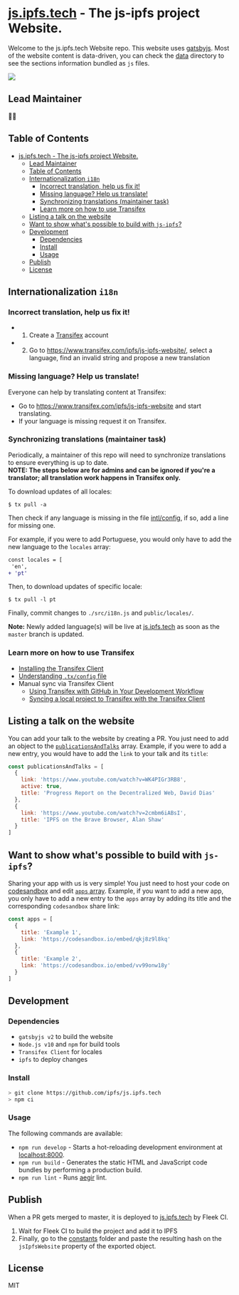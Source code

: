 # [js.ipfs.tech](https://js.ipfs.tech) - The js-ipfs project Website.

Welcome to the js.ipfs.tech Website repo. This website uses [gatsbyjs](https://www.gatsbyjs.org/). Most of the website content is data-driven, you can check the [data](https://github.com/ipfs/js.ipfs.tech/tree/master/src/shared/data) directory to see the sections information bundled as `js` files.

[![](https://ipfs.io/ipfs/QmRNFokLYeHZiSkXVCSmTKjbGAKCeP2pVZe5fbdvUWtsPL)](https://js.ipfs.tech)

## Lead Maintainer

🦗🎶

## Table of Contents

- [js.ipfs.tech - The js-ipfs project Website.](#jsipfsio---the-js-ipfs-project-website)
  - [Lead Maintainer](#lead-maintainer)
  - [Table of Contents](#table-of-contents)
  - [Internationalization `i18n`](#internationalization-i18n)
    - [Incorrect translation, help us fix it!](#incorrect-translation-help-us-fix-it)
    - [Missing language? Help us translate!](#missing-language-help-us-translate)
    - [Synchronizing translations (maintainer task)](#synchronizing-translations-maintainer-task)
    - [Learn more on how to use Transifex](#learn-more-on-how-to-use-transifex)
  - [Listing a talk on the website](#listing-a-talk-on-the-website)
  - [Want to show what's possible to build with `js-ipfs`?](#want-to-show-whats-possible-to-build-with-js-ipfs)
  - [Development](#development)
    - [Dependencies](#dependencies)
    - [Install](#install)
    - [Usage](#usage)
  - [Publish](#publish)
  - [License](#license)

## Internationalization `i18n`

### Incorrect translation, help us fix it!

- 1. Create a [Transifex](https://www.transifex.com/signup/?join_project=js-ipfs-website) account
- 2. Go to https://www.transifex.com/ipfs/js-ipfs-website/, select a language, find an invalid string and propose a new translation

### Missing language? Help us translate!

Everyone can help by translating content at Transifex:

- Go to https://www.transifex.com/ipfs/js-ipfs-website and start translating.
- If your language is missing request it on Transifex.


### Synchronizing translations (maintainer task)

Periodically, a maintainer of this repo will need to synchronize translations to ensure everything is up to date.  
**NOTE: The steps below are for admins and can be ignored if you're a translator; all translation work happens in Transifex only.**

To download updates of all locales:
```console
$ tx pull -a
```

Then check if any language is missing in the file [intl/config](intl/config.js), if so, add a line for missing one. 

For example, if you were to add Portuguese, you would only have to add the new language to the `locales` array:

```diff
const locales = [
 'en',
+ 'pt'
```

Then, to download updates of specific locale:
```console
$ tx pull -l pt
```

Finally, commit changes to `./src/i18n.js` and `public/locales/`.

**Note:** Newly added language(s) will be live at [js.ipfs.tech](https://js.ipfs.tech/) as soon as the `master` branch is updated.

### Learn more on how to use Transifex

- [Installing the Transifex Client](https://docs.transifex.com/client/installing-the-client)
- [Understanding `.tx/config` file](https://docs.transifex.com/client/client-configuration#section-tx-config)
- Manual sync via Transifex Client
  - [Using Transifex with GitHub in Your Development Workflow](https://docs.transifex.com/integrations/github)
  - [Syncing a local project to Transifex with the Transifex Client](https://docs.transifex.com/integrations/github#section-using-the-client)

## Listing a talk on the website

You can add your talk to the website by creating a PR. You just need to add an object to the [`publicationsAndTalks`](https://github.com/ipfs/js.ipfs.tech/blob/master/src/shared/data/publications-and-talks/index.js) array. Example, if you were to add a new entry, you would have to add the `link` to your talk and its `title`:

```js
const publicationsAndTalks = [
  {
    link: 'https://www.youtube.com/watch?v=WK4PIGr3RB8',
    active: true,
    title: 'Progress Report on the Decentralized Web, David Dias'
  },
  {
    link: 'https://www.youtube.com/watch?v=2cmbm6iABsI',
    title: 'IPFS on the Brave Browser, Alan Shaw'
  }
]
```

## Want to show what's possible to build with `js-ipfs`?

Sharing your app with us is very simple! You just need to host your code on [codesandbox](https://codesandbox.io/) and edit [`apps` array](https://github.com/ipfs/js.ipfs.tech/blob/master/src/shared/data/what-you-can-build/index.js). Example, if you want to add a new app, you only have to add a new entry to the `apps` array by adding its title and the corresponding `codesandbox` share link:

```js
const apps = [
  {
    title: 'Example 1',
    link: 'https://codesandbox.io/embed/qkj8z9l8kq'
  },
  {
    title: 'Example 2',
    link: 'https://codesandbox.io/embed/vv99onw18y'
  }
]
```

## Development

### Dependencies

- `gatsbyjs v2` to build the website
- `Node.js v10` and `npm` for build tools
- `Transifex Client` for locales
- `ipfs` to deploy changes

### Install

```sh
> git clone https://github.com/ipfs/js.ipfs.tech
> npm ci
```

### Usage

The following commands are available:

- `npm run develop` - Starts a hot-reloading development environment at [localhost:8000](localhost:8000).
- `npm run build` - Generates the static HTML and JavaScript code bundles by performing a production build.
- `npm run lint` - Runs [aegir](https://github.com/ipfs/aegir) lint.


## Publish

When a PR gets merged to master, it is deployed to [js.ipfs.tech](https://js.ipfs.tech/) by Fleek CI.


1. Wait for Fleek CI to build the project and add it to IPFS
2. Finally, go to the [constants](https://github.com/ipfs/js.ipfs.tech/tree/master/src/shared/constants) folder and paste the resulting hash on the `jsIpfsWebsite` property of the exported object.

## License

MIT
